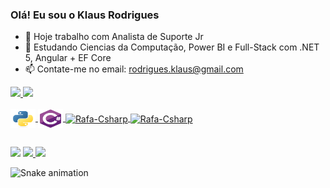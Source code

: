 ### Olá! Eu sou o Klaus Rodrigues

- 🔭 Hoje trabalho com Analista de Suporte Jr
- 🌱 Estudando Ciencias da Computação, Power BI e Full-Stack com .NET 5, Angular + EF Core
- 📫 Contate-me no email: rodrigues.klaus@gmail.com

<div>
  <a href="https://github.com/klausrodrigues">
  <img height="180em" src="https://github-readme-stats.vercel.app/api?username=klausrodrigues&show_icons=true&theme=dark&include_all_commits=true&count_private=true"/>
  <img height="180em" src="https://github-readme-stats.vercel.app/api/top-langs/?username=klausrodrigues&layout=compact&langs_count=16&theme=dark"/>
</div>
 
<div style="display: inline_block"><br>
  <img align="center" alt="Rafa-Python" height="30" width="40" src="https://raw.githubusercontent.com/devicons/devicon/master/icons/python/python-original.svg">
  <img align="center" alt="Rafa-Csharp" height="30" width="40" src="https://raw.githubusercontent.com/devicons/devicon/master/icons/csharp/csharp-original.svg">
  <img align="center" alt="Rafa-Csharp" height="30" width="40" src="https://cdn.jsdelivr.net/gh/devicons/devicon/icons/angularjs/angularjs-original.svg" />
  <img align="center" alt="Rafa-Csharp" height="30" width="40" src="https://cdn.jsdelivr.net/gh/devicons/devicon/icons/dotnetcore/dotnetcore-original.svg" />
</div>
  
  ##
  
  <div>
 </a> 
  <a href="https://www.linkedin.com/in/klaus-rodrigues-b4934a2b/" target="_blank"><img src="https://img.shields.io/badge/-LinkedIn-%230077B5?style=for-the-badge&logo=linkedin&logoColor=white" target="_blank"></a>   
 <a href="https://web.whatsapp.com/send?phone=5516997012899" target="_blank"><img src= https://img.shields.io/badge/WhatsApp-25D366?style=for-the-badge&logo=whatsapp&logoColor=white </a>  
  <a href = "https://mail.google.com/mail/u/0/?tab=rm&ogbl#inbox?compose=GTvVlcRzDQqNvkLSNHsDpzLtphhlcPrxXClXxbkwhqNDsNjTCZtNxhhDZJhLzrmcfkkjVDSlRkBzl"><img src="https://img.shields.io/badge/Gmail-D14836?style=for-the-badge&logo=gmail&logoColor=white" target="_blank"></a>                                                                                 
</div>
  
![Snake animation](https://github.com/rafaballerini2/rafaballerini2/blob/output/github-contribution-grid-snake.svg)






